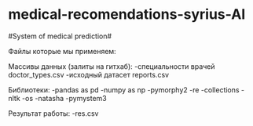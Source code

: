 # medical-recomendations-syrius-AI
#System of medical prediction#

Файлы которые мы применяем:

Массивы данных (залиты на гитхаб):
-специальности врачей doctor_types.csv
-исходный датасет reports.csv

Библиотеки:
-pandas as pd
-numpy as np
-pymorphy2
-re
-collections
-nltk
-os
-natasha
-pymystem3

Результат работы:
-res.csv
